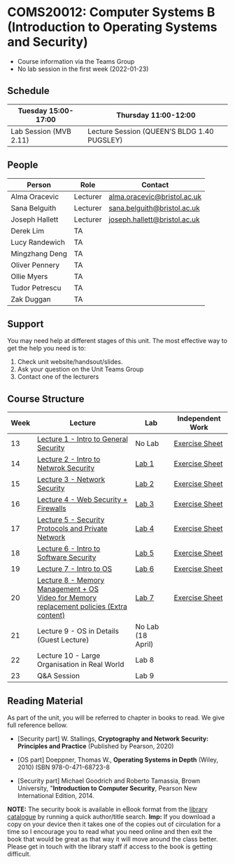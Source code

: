 # COMS20012: Computer Systems B (Introduction to Operating Systems and Security)


- Course information via the Teams Group
- No lab session in the first week (2022-01-23)

## Schedule

| Tuesday  15:00-17:00     | Thursday 11:00-12:00  |
|------------------------|---------------------|
| Lab Session (MVB 2.11) | Lecture Session (QUEEN’S BLDG 1.40 PUGSLEY) |

## People

| Person               | Role     | Contact                      |
|----------------------|----------|------------------------------|
| Alma Oracevic        | Lecturer | alma.oracevic@bristol.ac.uk |
| Sana Belguith        | Lecturer | sana.belguith@bristol.ac.uk  |
| Joseph Hallett       | Lecturer | joseph.hallett@bristol.ac.uk  |
| Derek Lim            | TA       |                              |
| Lucy Randewich       | TA       |                              |
| Mingzhang Deng       | TA       |                              |
| Oliver Pennery       | TA       |                              |
| Ollie Myers          | TA       |                              |
| Tudor Petrescu       | TA       |                              |
| Zak Duggan           | TA       |                              |

## Support

You may need help at different stages of this unit.
The most effective way to get the help you need is to:

1. Check unit website/handsout/slides.
2. Ask your question on the Unit Teams Group
3. Contact one of the lecturers

## Course Structure



| Week | Lecture | Lab | Independent Work |
|------|---------|-----|------------------|
| 13 | [Lecture 1 - Intro to General Security](https://github.com/cs-uob/COMS20012/raw/master/docs/lectures/CSB1%20.pdf) | No Lab | [Exercise Sheet](https://github.com/cs-uob/COMS20012/blob/master/docs/exercises/Exercise1.md)|
| 14 | [Lecture 2 - Intro to Netwrok Security](https://github.com/cs-uob/COMS20012/blob/master/docs/lectures/CSB2.pdf) | [Lab 1](https://github.com/cs-uob/COMS20012/blob/master/docs/labs/lab1.md) | [Exercise Sheet](https://github.com/cs-uob/COMS20012/blob/master/docs/exercises/Exercise2.md)| 
| 15 | [Lecture 3 - Network Security](https://github.com/cs-uob/COMS20012/blob/master/docs/lectures/CSB3.pdf)  | [Lab 2](https://github.com/cs-uob/COMS20012/blob/master/docs/labs/Lab2.md) |  [Exercise Sheet](https://github.com/cs-uob/COMS20012/blob/master/docs/exercises/Exercise3.md)  | 
| 16 | [Lecture 4 - Web Security + Firewalls](https://github.com/cs-uob/COMS20012/blob/master/docs/lectures/CSB4.pdf) |  [Lab 3](https://github.com/cs-uob/COMS20012/blob/master/docs/labs/Lab3.md) | [Exercise Sheet](https://github.com/cs-uob/COMS20012/blob/master/docs/exercises/Excercise4.md) |
| 17 | [Lecture 5 - Security Protocols and Private Network](https://github.com/cs-uob/COMS20012/blob/master/docs/slides/Week%205%20-%20Security%20protocols%20and%20Private%20Network%20-%20Updated.pptx) | [Lab 4 ](https://github.com/cs-uob/COMS20012/blob/master/docs/labs/Lab4.md) | [Exercise Sheet](https://github.com/cs-uob/COMS20012/blob/master/docs/exercises/Exercice5.md)|
| 18 | [Lecture 6 - Intro to Software Security](https://github.com/cs-uob/COMS20012/blob/master/docs/slides/Intro%20to%20Software%20Security.pptx) | [Lab 5](https://github.com/cs-uob/COMS20012/blob/master/docs/labs/lab%205.md) | [Exercise Sheet](https://github.com/cs-uob/COMS20012/blob/master/docs/exercises/Exercice6.md) |
| 19 | [Lecture 7 - Intro to OS ](https://github.com/cs-uob/COMS20012/blob/master/docs/slides/Introduction%20to%20Operating%20Systems.pptx)| [Lab 6](https://github.com/cs-uob/COMS20012/blob/master/docs/labs/lab6.md)| [Exercise Sheet](https://github.com/cs-uob/COMS20012/blob/master/docs/exercises/EXercice%207.md) |
| 20 | [Lecture 8 - Memory Management + OS](https://github.com/cs-uob/COMS20012/blob/master/docs/slides/Memory%20Management%20and%20Operating%20Systems.pptx) <br> [Video for Memory replacement policies (Extra content)](https://web.microsoftstream.com/video/7c40151b-0d51-4dc2-9c15-a306c7aa3e30?list=studio) | [Lab 7](https://github.com/cs-uob/COMS20012/blob/master/docs/labs/Lab7.md)  | [Exercise Sheet](https://github.com/cs-uob/COMS20012/blob/master/docs/exercises/Exercice%208.md)|
| 21 | Lecture 9 - OS in Details (Guest Lecture) | No Lab (18 April)  | |
| 22 | Lecture 10 - Large Organisation in Real World | Lab 8   |  |
| 23 | Q&A Session | Lab 9 | |

<!--
| 20 | [Lecture 7 - Scheduling](lectures/LECTURE7.md) | [Lab 6 - Synchronization](labs/LAB6.md) | [Exercise Sheet](exercises/EXERCISES7.md) |
| Break | Easter Break | Easter Break | Easter Break |
| 24 | Revision Week | Revision Week | Revision Week |
-->

## Reading Material

As part of the unit, you will be referred to chapter in books to read.
We give full reference bellow.

- [Security part] W. Stallings, **Cryptography and Network Security: Principles and Practice** (Published by Pearson, 2020)

- [OS part] Doeppner, Thomas W., **Operating Systems in Depth** (Wiley, 2010) ISBN 978-0-471-68723-8

- [Security part] Michael Goodrich and Roberto Tamassia, Brown University, "**Introduction to Computer Security**, Pearson New International Edition, 2014.

**NOTE:** The security book is available in eBook format from the [library catalogue](http://www.bris.ac.uk/library/) by running a quick author/title search. **Imp:** If you download a copy on your device then it takes one of the copies out of circulation for a time so I encourage you to read what you need online and then exit the book that would be great as that way it will move around the class better. Please get in touch with the library staff if access to the book is getting difficult.
